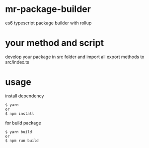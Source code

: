 # mr-package-builder

es6 typescript package builder with rollup


# your method and script
develop your package in src folder and import all export methods to src/index.ts

# usage
install dependency
```
$ yarn
or
$ npm install
```

for build package
```
$ yarn build
or
$ npm run build
```

